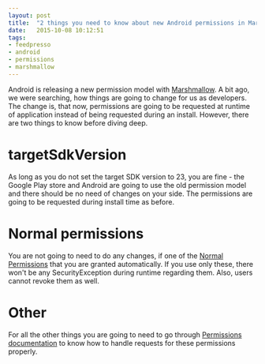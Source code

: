 ```yaml
---
layout: post
title:  "2 things you need to know about new Android permissions in Marshmallow as a developer"
date:   2015-10-08 10:12:51
tags:
- feedpresso
- android
- permissions
- marshmallow
---
```


Android is releasing a new permission model
with [Marshmallow](https://www.android.com/versions/marshmallow-6-0/).
A bit ago, we were searching, how things are going to change for us as developers.
The change is, that now, permissions are going to be requested at runtime
of application instead of being requested during an install.
However, there are two things to know before diving deep.

# targetSdkVersion

As long as you do not set the target SDK version to 23, you are fine - the Google Play
store and Android are going to use the old permission model and there should be
no need of changes on your side. The permissions are going to be requested
during install time as before.

# Normal permissions

You are not going to need to do any changes, if one of the
[Normal Permissions](https://developer.android.com/guide/topics/security/normal-permissions.html)
that you are granted automatically. If you
use only these, there won't be any SecurityException
during runtime regarding them. Also, users cannot revoke them as well.

# Other
For all the other things you are going to need to go
through [Permissions documentation](https://developer.android.com/guide/topics/security/permissions.html)
to know how to handle requests for these permissions properly.
